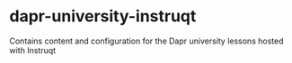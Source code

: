 # dapr-university-instruqt
Contains content and configuration for the Dapr university lessons hosted with Instruqt
